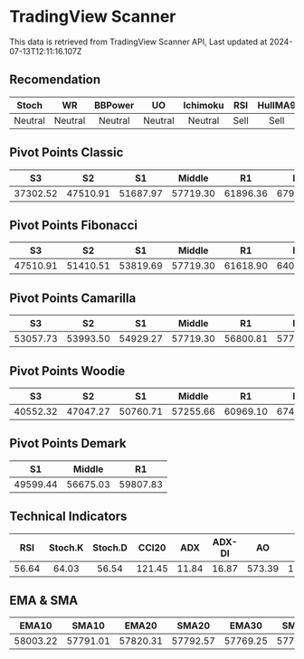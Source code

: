 # TradingView Scanner
This data is retrieved from TradingView Scanner API, Last updated at 2024-07-13T12:11:16.107Z

## Recomendation
| Stoch | WR | BBPower | UO | Ichimoku | RSI | HullMA9 |
| :---: | :---: | :---: | :---: | :---: | :---: | :---: |
| Neutral | Neutral | Neutral | Neutral | Neutral | Sell | Sell |

## Pivot Points Classic
| S3 | S2 | S1 | Middle | R1 | R2 | R3 |
| :---: | :---: | :---: | :---: | :---: | :---: | :---: |
| 37302.52 | 47510.91 | 51687.97 | 57719.30 | 61896.36 | 67927.69 | 78136.08 |

## Pivot Points Fibonacci
| S3 | S2 | S1 | Middle | R1 | R2 | R3 |
| :---: | :---: | :---: | :---: | :---: | :---: | :---: |
| 47510.91 | 51410.51 | 53819.69 | 57719.30 | 61618.90 | 64028.08 | 67927.69 |

## Pivot Points Camarilla
| S3 | S2 | S1 | Middle | R1 | R2 | R3 |
| :---: | :---: | :---: | :---: | :---: | :---: | :---: |
| 53057.73 | 53993.50 | 54929.27 | 57719.30 | 56800.81 | 57736.58 | 58672.35 |

## Pivot Points Woodie
| S3 | S2 | S1 | Middle | R1 | R2 | R3 |
| :---: | :---: | :---: | :---: | :---: | :---: | :---: |
| 40552.32 | 47047.27 | 50760.71 | 57255.66 | 60969.10 | 67464.05 | 71177.49 |

## Pivot Points Demark
| S1 | Middle | R1 |
| :---: | :---: | :---: |
| 49599.44 | 56675.03 | 59807.83 |

## Technical Indicators
| RSI | Stoch.K | Stoch.D | CCI20 | ADX | ADX-DI | AO | Mom | MACD | MACD | W.R | HullMA9 |
| :---: | :---: | :---: | :---: | :---: | :---: | :---: | :---: | :---: | :---: | :---: | :---: |
| 56.64 | 64.03 | 56.54 | 121.45 | 11.84 | 16.87 | 573.39 | 1132.34 | 177.20 | 80.31 | -33.54 | 58506.03 |

## EMA & SMA
| EMA10 | SMA10 | EMA20 | SMA20 | EMA30 | SMA30 | EMA50 | SMA50 | EMA100 | SMA100 | EMA200 | SMA200 |
| :---: | :---: | :---: | :---: | :---: | :---: | :---: | :---: | :---: | :---: | :---: | :---: |
| 58003.22 | 57791.01 | 57820.31 | 57792.57 | 57769.25 | 57708.11 | 57971.20 | 57322.33 | 59133.07 | 59066.41 | 61251.36 | 62108.48 |